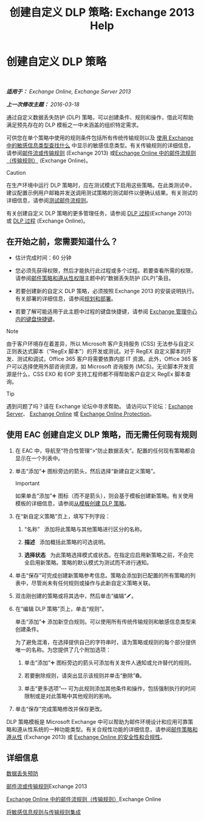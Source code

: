 ﻿---
title: '创建自定义 DLP 策略: Exchange 2013 Help'
TOCTitle: 创建自定义 DLP 策略
ms:assetid: b3299a39-9663-41e4-b76e-9d2f7879d486
ms:mtpsurl: https://technet.microsoft.com/zh-cn/library/JJ150550(v=EXCHG.150)
ms:contentKeyID: 50489722
ms.date: 01/11/2018
mtps_version: v=EXCHG.150
ms.translationtype: HT
---

# 创建自定义 DLP 策略

 

_**适用于：** Exchange Online, Exchange Server 2013_

_**上一次修改主题：** 2016-03-18_

通过自定义数据丢失防护 (DLP) 策略，可以创建条件、规则和操作，借此可帮助满足预先存在的 DLP 模板之一中未涵盖的组织特定需求。

可供您在单个策略中使用的规则条件包括所有传统传输规则以及 [使用 Exchange 中的敏感信息类型查找什么](what-the-sensitive-information-types-in-exchange-look-for-exchange-online-help.md) 中显示的敏感信息类型。有关传输规则的详细信息，请参阅[邮件流或传输规则](mail-flow-rules-transport-rules-in-exchange-2013-exchange-2013-help.md) (Exchange 2013) 或[Exchange Online 中的邮件流规则（传输规则）](https://technet.microsoft.com/zh-cn/library/jj919238\(v=exchg.150\)) (Exchange Online)。

> [!CAUTION]
> 在生产环境中运行 DLP 策略时，应在测试模式下启用这些策略。在此类测试中，建议配置示例用户邮箱并发送调用测试策略的测试邮件以便确认结果。有关测试的详细信息，请参阅<a href="test-a-mail-flow-rule-exchange-2013-help.md">测试邮件流规则</a>。


有关创建自定义 DLP 策略的更多管理任务，请参阅 [DLP 过程](dlp-procedures-exchange-2013-help.md)(Exchange 2013) 或 [DLP 过程](https://technet.microsoft.com/zh-cn/library/jj938003\(v=exchg.150\)) (Exchange Online)。

## 在开始之前，您需要知道什么？

  - 估计完成时间：60 分钟

  - 您必须先获得权限，然后才能执行此过程或多个过程。若要查看所需的权限，请参阅[邮件策略和遵从性权限](messaging-policy-and-compliance-permissions-exchange-2013-help.md)主题中的“数据丢失防护 (DLP)”条目。

  - 若要创建新的自定义 DLP 策略，必须按照 Exchange 2013 的安装说明执行。有关部署的详细信息，请参阅[规划和部署](planning-and-deployment-for-exchange-2013-installation-instructions.md)。

  - 若要了解可能适用于此主题中过程的键盘快捷键，请参阅 [Exchange 管理中心内的键盘快捷键](keyboard-shortcuts-in-the-exchange-admin-center-exchange-online-protection-help.md)。

> [!NOTE]
> 由于客户环境存在着差异，所以 Microsoft 客户支持服务 (CSS) 无法参与自定义正则表达式脚本（“RegEx 脚本”）的开发或测试。对于 RegEX 自定义脚本的开发、测试和调试，Office 365 客户将需要依靠内部 IT 资源。此外，Office 365 客户可以选择使用外部咨询资源，如 Microsoft 咨询服务 (MCS)。无论脚本开发资源是什么，CSS EXO 和 EOP 支持工程师都不得帮助客户自定义 RegEx 脚本查询。


> [!tip]
> 遇到问题了吗？请在 Exchange 论坛中寻求帮助。 请访问以下论坛：<a href="https://go.microsoft.com/fwlink/p/?linkid=60612">Exchange Server</a>、 <a href="https://go.microsoft.com/fwlink/p/?linkid=267542">Exchange Online</a> 或 <a href="https://go.microsoft.com/fwlink/p/?linkid=285351">Exchange Online Protection</a>。


## 使用 EAC 创建自定义 DLP 策略，而无需任何现有规则

1.  在 EAC 中，导航至“符合性管理”\>“防止数据丢失”。配置的任何现有策略都会显示在一个列表中。

2.  单击“添加”![添加图标](images/JJ218640.c1e75329-d6d7-4073-a27d-498590bbb558(EXCHG.150).gif "添加图标") 图标旁边的箭头，然后选择“新建自定义策略”。
    
    > [!important]
    > 如果单击“添加”<img src="images/JJ218640.c1e75329-d6d7-4073-a27d-498590bbb558(EXCHG.150).gif" title="添加图标" alt="添加图标" /> 图标（而不是箭头），则会基于模板创建新策略。有关使用模板的详细信息，请参阅<a href="how-to-new-dlp-data-loss-prevention-policy-template.md">从模板创建 DLP 策略</a>。


3.  在“新自定义策略”页上，填写下列字段：
    
    1.  “名称”   添加将此策略与其他策略进行区分的名称。
    
    2.  **描述**   添加概括此策略的可选说明。
    
    3.  **选择状态**   为此策略选择模式或状态。在指定应启用新策略之前，不会完全启用新策略。策略的默认模式为测试而不进行通知。

4.  单击“保存”可完成创建新策略参考信息。策略会添加到已配置的所有策略的列表中，尽管尚未有任何规则或操作与此新自定义策略关联。

5.  双击刚创建的策略或将其选中，然后单击“编辑”![编辑图标](images/Bb124582.6f53ccb2-1f13-4c02-bea0-30690e6ea71d(EXCHG.150).gif "编辑图标")。

6.  在“编辑 DLP 策略”页上，单击“规则”。
    
    单击“添加”![添加图标](images/JJ218640.c1e75329-d6d7-4073-a27d-498590bbb558(EXCHG.150).gif "添加图标") 添加新空白规则。可以使用所有传统传输规则和敏感信息类型来创建条件。
    
    为了避免混淆，在选择提供自己的字符串时，请为策略或规则的每个部分提供唯一的名称。为您提供了几个附加选项：
    
    1.  单击“添加”![添加图标](images/JJ218640.c1e75329-d6d7-4073-a27d-498590bbb558(EXCHG.150).gif "添加图标") 图标旁边的箭头可添加有关发件人通知或允许替代的规则。
    
    2.  若要删除规则，请突出显示该规则并单击“删除”![删除图标](images/JJ657511.14f639f6-61e8-4418-bbfb-0db14de9d2f5(EXCHG.150).gif "删除图标")。
    
    3.  单击“更多选项”![更多选项图标](images/JJ150550.5381819e-3b21-4873-8714-e9b956290b28(EXCHG.150).gif "更多选项图标") 可为此规则添加其他条件和操作，包括强制执行的时间限制或是对此策略中其他规则的影响。

7.  单击“保存”完成策略修改并保存更改。

DLP 策略模板是 Microsoft Exchange 中可以帮助为邮件环境设计和应用可靠策略和遵从性系统的一种功能类型。有关合规性功能的详细信息，请参阅[邮件策略和遵从性](messaging-policy-and-compliance-exchange-2013-help.md) (Exchange 2013) 或 [Exchange Online 的安全性和合规性](https://technet.microsoft.com/zh-cn/library/jj200706\(v=exchg.150\))。

## 详细信息

[数据丢失预防](technical-overview-of-dlp-data-loss-prevention-in-exchange.md)

[邮件流或传输规则](mail-flow-rules-transport-rules-in-exchange-2013-exchange-2013-help.md)Exchange 2013

[Exchange Online 中的邮件流规则（传输规则）](https://technet.microsoft.com/zh-cn/library/jj919238\(v=exchg.150\))Exchange Online

[将敏感信息规则与传输规则集成](integrating-sensitive-information-rules-with-transport-rules-exchange-2013-help.md)


